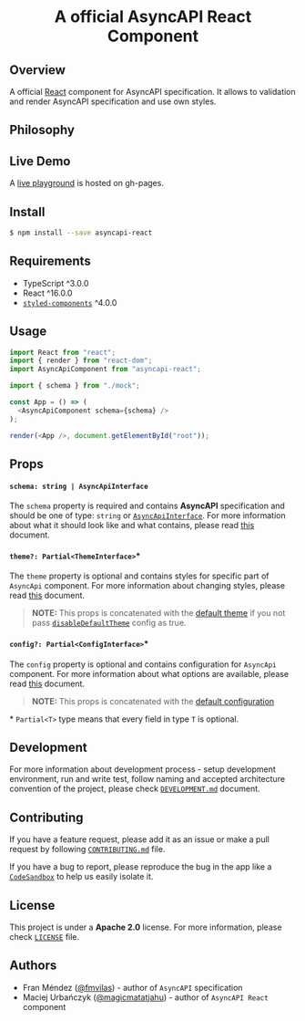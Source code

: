 <h1 align="center">A official AsyncAPI React Component</h1>

## Overview

A official [React](https://reactjs.org/) component for AsyncAPI specification. It allows to validation and render AsyncAPI specification and use own styles.

## Philosophy



## Live Demo

A [live playground](https://magicmatatjahu.github.io/asyncapi-react/) is hosted on gh-pages.

## Install

``` sh
$ npm install --save asyncapi-react
```

## Requirements
* TypeScript ^3.0.0
* React ^16.0.0
* [`styled-components`](https://github.com/styled-components/styled-components) ^4.0.0

## Usage

``` js
import React from "react";
import { render } from "react-dom";
import AsyncApiComponent from "asyncapi-react";

import { schema } from "./mock";

const App = () => (
  <AsyncApiComponent schema={schema} />
);

render(<App />, document.getElementById("root"));
```

## Props

#### `schema: string | AsyncApiInterface`

The `schema` property is required and contains **AsyncAPI** specification and should be one of type: `string` or [`AsyncApiInterface`](./library/src/types.ts#L13). For more information about what it should look like and what contains, please read [this](https://github.com/asyncapi/asyncapi#asyncapi-specification) document.

#### `theme?: Partial<ThemeInterface>`*

The `theme` property is optional and contains styles for specific part of `AsyncApi` component. For more information about changing styles, please read [this](./docs/theme-modification.md) document.

> **NOTE:** This props is concatenated with the [default theme](./library/src/theme/default.ts) if you not pass [`disableDefaultTheme`](./docs/config-modification.md) config as true.

#### `config?: Partial<ConfigInterface>`*

The `config` property is optional and contains configuration for `AsyncApi` component. For more information about what options are available, please read [this](./docs/config-modification.md) document.

> **NOTE:** This props is concatenated with the [default configuration](./library/src/config/default.ts)

\* `Partial<T>` type means that every field in type `T` is optional. 

## Development

For more information about development process - setup development environment, run and write test, follow naming and accepted architecture convention of the project, please check [`DEVELOPMENT.md`](DEVELOPMENT.md) document.

## Contributing

If you have a feature request, please add it as an issue or make a pull request by following [`CONTRIBUTING.md`](CONTRIBUTING.md) file.

If you have a bug to report, please reproduce the bug in the app like a [`CodeSandbox`](https://codesandbox.io/) to help us easily isolate it.

## License

This project is under a **Apache 2.0** license. For more information, please check [`LICENSE`](LICENSE) file.

## Authors
* Fran Méndez ([@fmvilas](http://twitter.com/fmvilas)) - author of `AsyncAPI` specification
* Maciej Urbańczyk ([@magicmatatjahu](https://github.com/magicmatatjahu)) - author of `AsyncAPI React` component
